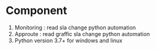 # Component
1. Monitoring   : read sla change python automation
2. Approute     : read graffic sla change python automation
3. Python version 3.7+ for windows and linux
